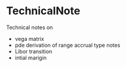 # TechnicalNote
Technical notes on 
 - vega matrix
 - pde derivation of range accrual type notes
 - Libor transition
 - intial marigin
